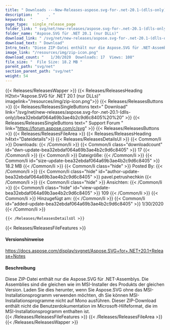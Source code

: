 ```yaml
---
title: " Downloads ---New-Releases-aspose.svg-for-.net-20.1-(dlls-only) . "
description:  "    . " 
keywords:  "    . " 
page_type:  single_release_page
folder_link: " svg/net/new-releases/aspose.svg-for-.net-20.1-(dlls-only)/"
folder_name: "Aspose.SVG für .NET 20.1 (nur DLLs)"
download_link: " /svg/net/new-releases/aspose.svg-for-.net-20.1-(dlls-only)/bea32ebdaf064a69b3ae4b2c9d6c8405"
download_text: " Download"
Intro_text: "Diese ZIP-Datei enthält nur die Aspose.SVG für .NET-Assemblys. Die Versammlungen ..."
image_link: "/resources/img/zip-icon.png"
download_count: "   1/30/2020  Downloads: 17  Views: 108"
file_size: "  File Size: 18.2 MB "
parent_path: "svg/net"
section_parent_path: "svg/net"
weight: 54
---
```


{{< Releases/ReleasesWapper >}}
  {{< Releases/ReleasesHeading H2txt="Aspose.SVG für .NET 20.1 (nur DLLs)" imagelink="/resources/img/zip-icon.png">}}
  {{< Releases/ReleasesButtons >}}
    {{< Releases/ReleasesSingleButtons text=" Download" link="/svg/net/new-releases/aspose.svg-for-.net-20.1-(dlls-only)/bea32ebdaf064a69b3ae4b2c9d6c8405%20%20" >}}
    {{< Releases/ReleasesSingleButtons text=" Support Forum " link="https://forum.aspose.com/c/svg" >}}
  {{< Releases/ReleasesButtons >}}
  {{< Releases/ReleasesFileArea >}}
    {{< Releases/ReleasesHeading h4txt="Dateidetails">}}
    {{< Releases/ReleasesDetailsUl >}}
            {{< Common/li >}} Downloads: {{< /Common/li >}}
      {{< Common/li class="downloadcount" id="dwn-update-bea32ebdaf064a69b3ae4b2c9d6c8405" >}} 17 {{< /Common/li >}}
      {{< Common/li >}} Dateigröße: {{< /Common/li >}}
      {{< Common/li id="size-update-bea32ebdaf064a69b3ae4b2c9d6c8405" >}} 18.2 MB {{< /Common/li >}} 
      {{< Common/li  class="hide" >}} Posted By: {{< /Common/li >}} 
      {{< Common/li class="hide" id="author-update-bea32ebdaf064a69b3ae4b2c9d6c8405" >}} pavel.petrushechkin {{< /Common/li >}}
      {{< Common/li class="hide" >}} Ansichten: {{< /Common/li >}}
      {{< Common/li class="hide" id="view-update-bea32ebdaf064a69b3ae4b2c9d6c8405" >}} 109 {{< /Common/li >}}
      {{< Common/li >}} Hinzugefügt am: {{< /Common/li >}}
      {{< Common/li id="added-update-bea32ebdaf064a69b3ae4b2c9d6c8405" >}} 1/30/2020 {{< /Common/li >}} 

    {{< /Releases/ReleasesDetailsUl >}}

  {{< Releases/ReleasesFileFeatures >}}
      <h4>Versionshinweise</h4><div> <a href="https://docs.aspose.com/display/svgnet/Aspose.SVG+for+.NET+20.1+Release+Notes">https://docs.aspose.com/display/svgnet/Aspose.SVG+for+.NET+20.1+Release+Notes</a></div><h4> Beschreibung</h4><div class="HTMLDescription"> Diese ZIP-Datei enthält nur die Aspose.SVG für .NET-Assemblys. Die Assemblies sind die gleichen wie im MSI-Installer des Produkts der gleichen Version. Laden Sie dies herunter, wenn Sie Aspose.SVG ohne das MSI-Installationsprogramm verwenden möchten, dh Sie können MSI-Installationsprogramme nicht auf Mono ausführen. Dieser ZIP-Download enthält nicht die Benutzerdokumentation im Microsoft-Hilfeformat, die im MSI-Installationsprogramm enthalten ist.</div>
  {{< /Releases/ReleasesFileFeatures >}}
 {{< /Releases/ReleasesFileArea >}}
{{< /Releases/ReleasesWapper >}}




